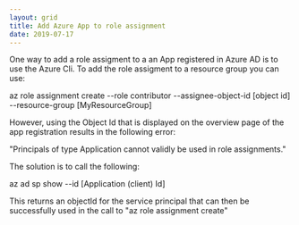 ```yaml
---
layout: grid
title: Add Azure App to role assignment
date: 2019-07-17
---
```


One way to add a role assigment to a an App registered in Azure AD is to use the Azure Cli. To add the role assigment to a resource group you can use:

az role assignment create --role contributor --assignee-object-id [object id] --resource-group [MyResourceGroup]

However, using the Object Id that is displayed on the overview page of the app registration results in the following error:

"Principals of type Application cannot validly be used in role assignments."

The solution is to call the following:

az ad sp show --id [Application (client) Id]

This returns an objectId for the service principal that can then be successfully used in the call to "az role assignment create"